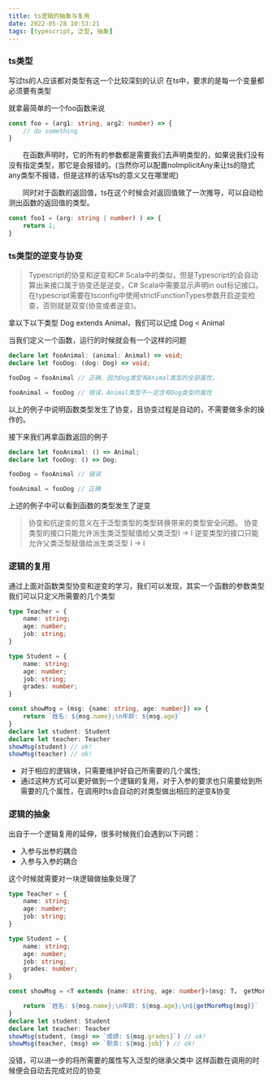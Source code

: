 ```yaml
---
title: ts逻辑的抽象与复用
date: 2022-05-28 10:53:21
tags: [typescript, 泛型, 抽象]
---
```


### ts类型
写过ts的人应该都对类型有这一个比较深刻的认识
在ts中，要求的是每一个变量都必须要有类型

<!--more-->

就拿最简单的一个foo函数来说
```typescript
const foo = (arg1: string, arg2: number) => {
    // do something
}
```
&emsp;&emsp;在函数声明时，它的所有的参数都是需要我们去声明类型的，如果说我们没有没有指定类型，那它是会报错的。(当然你可以配置noImplicitAny来让ts的隐式any类型不报错，但是这样的话写ts的意义又在哪里呢)

&emsp;&emsp;同时对于函数的返回值，ts在这个时候会对返回值做了一次推导，可以自动检测出函数的返回值的类型。
```typescript
const foo1 = (arg: string | number) ) => {
    return 1;
}
```

### ts类型的逆变与协变
> Typescript的协变和逆变和C# Scala中的类似，但是Typescript的会自动算出来接口属于协变还是逆变，C# Scala中需要显示声明in out标记接口。 在typescript需要在tsconfig中使用strictFunctionTypes参数开启逆变检查，否则就是双变(协变或者逆变)。


拿以下以下类型
Dog extends Animal，我们可以记成 Dog < Animal

当我们定义一个函数，运行的时候就会有一个这样的问题
```typescript
declare let fooAnimal: (animal: Animal) => void;
declare let fooDog: (dog: Dog) => void;

fooDog = fooAnimal // 正确，因为Dog类型有Animal类型的全部属性，

fooAnimal = fooDog // 错误，Animal类型不一定含有Dog类型的属性

```
以上的例子中说明函数类型发生了协变，且协变过程是自动的，不需要做多余的操作的。

接下来我们再拿函数返回的例子
```typescript
declare let fooAnimal: () => Animal;
declare let fooDog: () => Dog;

fooDog = fooAnimal // 错误

fooAnimal = fooDog // 正确

```
上述的例子中可以看到函数的类型发生了逆变

> 协变和抗逆变的意义在于泛型类型的类型转换带来的类型安全问题。
> 协变类型的接口只能允许派生类泛型赋值给父类泛型I<Dog> -> I<Animal>
> 逆变类型的接口只能允许父类泛型赋值给派生类泛型 I<Animal> -> I<Dog>

### 逻辑的复用
通过上面对函数类型协变和逆变的学习，我们可以发现，其实一个函数的参数类型我们可以只定义所需要的几个类型
```typescript
type Teacher = {
    name: string;
    age: number;
    job: string;
}

type Student = {
    name: string;
    age: number;
    job: string;
    grades: number;
}

const showMsg = (msg: {name: string, age: number}) => {
    return `姓名: ${msg.name};\n年龄: ${msg.age}`
}
declare let student: Student 
declare let teacher: Teacher
showMsg(student) // ok!
showMsg(teacher) // ok!
```
- 对于相应的逻辑块，只需要维护好自己所需要的几个属性;
- 通过这种方式可以更好做到一个逻辑的复用，对于入参的要求也只需要给到所需要的几个属性，在调用时ts会自动的对类型做出相应的逆变&协变

### 逻辑的抽象
出自于一个逻辑复用的延伸，很多时候我们会遇到以下问题：
- 入参与出参的耦合
- 入参与入参的耦合

这个时候就需要对一块逻辑做抽象处理了
```typescript
type Teacher = {
    name: string;
    age: number;
    job: string;
}

type Student = {
    name: string;
    age: number;
    job: string;
    grades: number;
}

const showMsg = <T extends {name: string, age: number}>(msg: T， getMoreMsg: (msg: T) => string) => {

    return `姓名: ${msg.name};\n年龄: ${msg.age};\n${getMoreMsg(msg)}`
}
declare let student: Student 
declare let teacher: Teacher
showMsg(student, (msg) => `成绩: ${msg.grades}`) // ok!
showMsg(teacher, (msg) => `职务: ${msg.job}`) // ok!

```
没错，可以进一步的将所需要的属性写入泛型的继承父类中
这样函数在调用的时候便会自动去完成对应的协变
